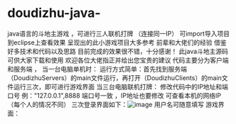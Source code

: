 # doudizhu-java-   
java语言的斗地主游戏 ，可进行三人联机打牌 （连接同一IP）  可import导入项目到eclipse上查看效果 
呈现出的此小游戏项目大多参考 前辈和大佬们的经验 借鉴好多技术和代码以及思路 目前完成的效果很不错，十分感谢！
此java斗地主源码 可供大家下载和使用 欢迎各位大佬指正并给出您宝贵的建议 
代码主要分为客户端和服务端 ，
当一台电脑单机时：
运行方式简单：首先找到服务端（DoudizhuServers）的main文件运行，再打开（DoudizhuClients）的main文件运行三次，即可进行游戏界面
当三台电脑联机打牌：
修改代码中的IP地址和端口号 例："127.0.0.1",8888  端口号一致 ，IP地址也要修改 可查看本机的网络IP（每个人的情况不同）
三次登录界面如下：![image](https://user-images.githubusercontent.com/79743751/139117940-3053d8d8-17ec-4aa1-b10f-4961b1a046ae.png) 用户名可随意填写
游戏界面：

